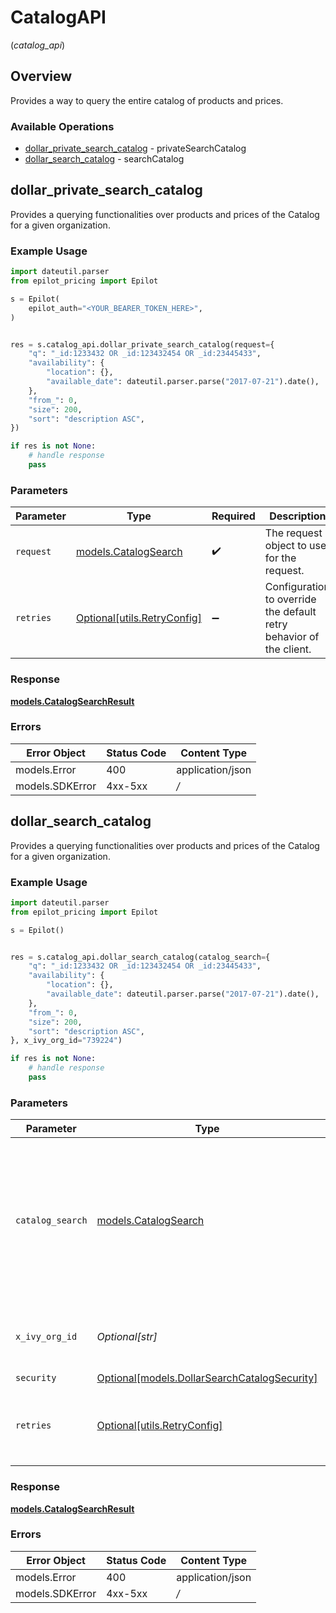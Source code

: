 # CatalogAPI
(*catalog_api*)

## Overview

Provides a way to query the entire catalog of products and prices.


### Available Operations

* [dollar_private_search_catalog](#dollar_private_search_catalog) - privateSearchCatalog
* [dollar_search_catalog](#dollar_search_catalog) - searchCatalog

## dollar_private_search_catalog

Provides a querying functionalities over products and prices of the Catalog for a given organization.

### Example Usage

```python
import dateutil.parser
from epilot_pricing import Epilot

s = Epilot(
    epilot_auth="<YOUR_BEARER_TOKEN_HERE>",
)


res = s.catalog_api.dollar_private_search_catalog(request={
    "q": "_id:1233432 OR _id:123432454 OR _id:23445433",
    "availability": {
        "location": {},
        "available_date": dateutil.parser.parse("2017-07-21").date(),
    },
    "from_": 0,
    "size": 200,
    "sort": "description ASC",
})

if res is not None:
    # handle response
    pass

```

### Parameters

| Parameter                                                           | Type                                                                | Required                                                            | Description                                                         |
| ------------------------------------------------------------------- | ------------------------------------------------------------------- | ------------------------------------------------------------------- | ------------------------------------------------------------------- |
| `request`                                                           | [models.CatalogSearch](../../models/catalogsearch.md)               | :heavy_check_mark:                                                  | The request object to use for the request.                          |
| `retries`                                                           | [Optional[utils.RetryConfig]](../../models/utils/retryconfig.md)    | :heavy_minus_sign:                                                  | Configuration to override the default retry behavior of the client. |


### Response

**[models.CatalogSearchResult](../../models/catalogsearchresult.md)**
### Errors

| Error Object     | Status Code      | Content Type     |
| ---------------- | ---------------- | ---------------- |
| models.Error     | 400              | application/json |
| models.SDKError  | 4xx-5xx          | */*              |

## dollar_search_catalog

Provides a querying functionalities over products and prices of the Catalog for a given organization.

### Example Usage

```python
import dateutil.parser
from epilot_pricing import Epilot

s = Epilot()


res = s.catalog_api.dollar_search_catalog(catalog_search={
    "q": "_id:1233432 OR _id:123432454 OR _id:23445433",
    "availability": {
        "location": {},
        "available_date": dateutil.parser.parse("2017-07-21").date(),
    },
    "from_": 0,
    "size": 200,
    "sort": "description ASC",
}, x_ivy_org_id="739224")

if res is not None:
    # handle response
    pass

```

### Parameters

| Parameter                                                                                                  | Type                                                                                                       | Required                                                                                                   | Description                                                                                                | Example                                                                                                    |
| ---------------------------------------------------------------------------------------------------------- | ---------------------------------------------------------------------------------------------------------- | ---------------------------------------------------------------------------------------------------------- | ---------------------------------------------------------------------------------------------------------- | ---------------------------------------------------------------------------------------------------------- |
| `catalog_search`                                                                                           | [models.CatalogSearch](../../models/catalogsearch.md)                                                      | :heavy_check_mark:                                                                                         | N/A                                                                                                        | {<br/>"q": "_id:1233432 OR _id:123432454 OR _id:23445433",<br/>"sort": "description ASC",<br/>"from": 0,<br/>"size": 200<br/>} |
| `x_ivy_org_id`                                                                                             | *Optional[str]*                                                                                            | :heavy_minus_sign:                                                                                         | The target Organization Id represented by the caller                                                       | 739224                                                                                                     |
| `security`                                                                                                 | [Optional[models.DollarSearchCatalogSecurity]](../../models/dollarsearchcatalogsecurity.md)                | :heavy_minus_sign:                                                                                         | N/A                                                                                                        |                                                                                                            |
| `retries`                                                                                                  | [Optional[utils.RetryConfig]](../../models/utils/retryconfig.md)                                           | :heavy_minus_sign:                                                                                         | Configuration to override the default retry behavior of the client.                                        |                                                                                                            |


### Response

**[models.CatalogSearchResult](../../models/catalogsearchresult.md)**
### Errors

| Error Object     | Status Code      | Content Type     |
| ---------------- | ---------------- | ---------------- |
| models.Error     | 400              | application/json |
| models.SDKError  | 4xx-5xx          | */*              |
